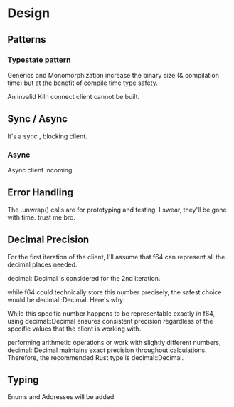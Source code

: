 # Design

## Patterns

### Typestate pattern

Generics and Monomorphization increase the binary size (& compilation time) but at the benefit of compile time type safety.

An invalid Kiln connect client cannot be built.

## Sync / Async

It's a sync , blocking client.

### Async

Async client incoming.

## Error Handling

The .unwrap() calls are for prototyping and testing.
I swear, they'll be gone with time. trust me bro.

## Decimal Precision

For the first iteration of the client, I'll assume that f64 can represent all the decimal places needed.

decimal::Decimal is considered for the 2nd iteration.

while f64 could technically store this number precisely, the safest choice would be decimal::Decimal. Here's why:

While this specific number happens to be representable exactly in f64, using decimal::Decimal ensures consistent precision regardless of the specific values that the client is working with.

performing arithmetic operations or work with slightly different numbers, decimal::Decimal maintains exact precision throughout calculations.
Therefore, the recommended Rust type is decimal::Decimal.

## Typing

Enums and Addresses will be added